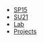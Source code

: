 - [SP15](https://inst.eecs.berkeley.edu//~cs61c/sp15/)
- [SU21](https://cs61c.org/su21/)
- [Lab](https://github.com/cs-learning-every-day/cs61c-lab)
- [Projects](https://github.com/cs-learning-every-day/cs61c-projects)


